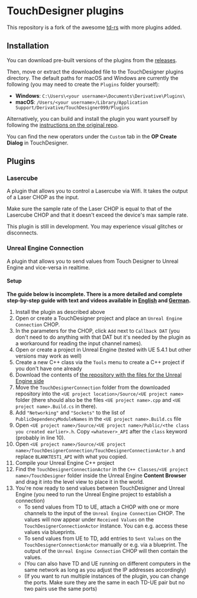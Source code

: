# TouchDesigner plugins

This repository is a fork of the awesome [td-rs](https://github.com/tychedelia/td-rs) with more plugins added.

## Installation
You can download pre-built versions of the plugins from the [releases](https://github.com/thatmarcel/touchdesigner-plugins/releases).

Then, move or extract the downloaded file to the TouchDesigner plugins directory.
The default paths for macOS and Windows are currently the following (you may need to create the `Plugins` folder yourself):
- **Windows**: `C:\Users\<your username>\Documents\Derivative\Plugins\`
- **macOS**: `/Users/<your username>/Library/Application Support/Derivative/TouchDesigner099/Plugins`

Alternatively, you can build and install the plugin you want yourself by following the [instructions on the original repo](https://github.com/tychedelia/td-rs?tab=readme-ov-file#build).

You can find the new operators under the `Custom` tab in the **OP Create Dialog** in TouchDesigner.

## Plugins
### Lasercube
A plugin that allows you to control a Lasercube via Wifi.
It takes the output of a Laser CHOP as the input.

Make sure the sample rate of the Laser CHOP is equal to that of the Lasercube CHOP and that it doesn't exceed the device's max sample rate.

This plugin is still in development. You may experience visual glitches or disconnects.

### Unreal Engine Connection
A plugin that allows you to send values from Touch Designer to Unreal Engine and vice-versa in realtime.

#### Setup
**The guide below is incomplete. There is a more detailed and complete step-by-step guide with text and videos available in [English](https://guides.thatmarcel.com/guides/sending-values-between-touch-designer-and-unreal-engine) and [German](https://guides.thatmarcel.com/guides/in-echtzeit-daten-zwischen-touch-designer-und-unreal-engine-schicken).**

1. Install the plugin as described above
2. Open or create a TouchDesigner project and place an `Unreal Engine Connection` CHOP.
3. In the parameters for the CHOP, click `Add` next to `Callback DAT` (you don't need to do anything with that DAT but it's needed by the plugin as a workaround for reading the input channel names).
4. Open or create a project in Unreal Engine (tested with UE 5.4.1 but other versions may work as well)
5. Create a new C++ class via the `Tools` menu to create a C++ project if you don't have one already
6. Download the contents of [the repository with the files for the Unreal Engine side](https://github.com/thatmarcel/unreal-engine-touch-designer-connection)
7. Move the `TouchDesignerConnection` folder from the downloaded repository into the `<UE project location>/Source/<UE project name>` folder (there should also be the files `<UE project name>.cpp` and `<UE project name>.Build.cs` in there).
8. Add `"Networking"` and `"Sockets"` to the list of `PublicDependencyModuleNames` in the `<UE project name>.Build.cs` file
9. Open `<UE project name>/Source/<UE project name>/Public/<the class you created earlier>.h`. Copy `<whatever>_API` after the `class` keyword (probably in line 10).
10. Open `<UE project name>/Source/<UE project name>/TouchDesignerConnection/TouchDesignerConnectionActor.h` and replace `BLANKTEST1_API` with what you copied.
11. Compile your Unreal Engine C++ project
12. Find the `TouchDesignerConnectionActor` in the `C++ Classes/<UE project name>/TouchDesigner` folder inside the Unreal Engine **Content Browser** and drag it into the level view to place it in the world.
13. You're now ready to send values between TouchDesigner and Unreal Engine (you need to run the Unreal Engine project to establish a connection)
    - To send values from TD to UE, attach a CHOP with one or more channels to the input of the `Unreal Engine Connection` CHOP. The values will now appear under `Received Values` on the `TouchDesignerConnectionActor` instance. You can e.g. access these values via blueprints.
    - To send values from UE to TD, add entries to `Sent Values` on the `TouchDesignerConnectionActor` manually or e.g. via a blueprint. The output of the `Unreal Engine Connection` CHOP will then contain the values.
    - (You can also have TD and UE running on different computers in the same network as long as you adjust the IP addresses accordingly)
    - (If you want to run multiple instances of the plugin, you can change the ports. Make sure they are the same in each TD-UE pair but no two pairs use the same ports)